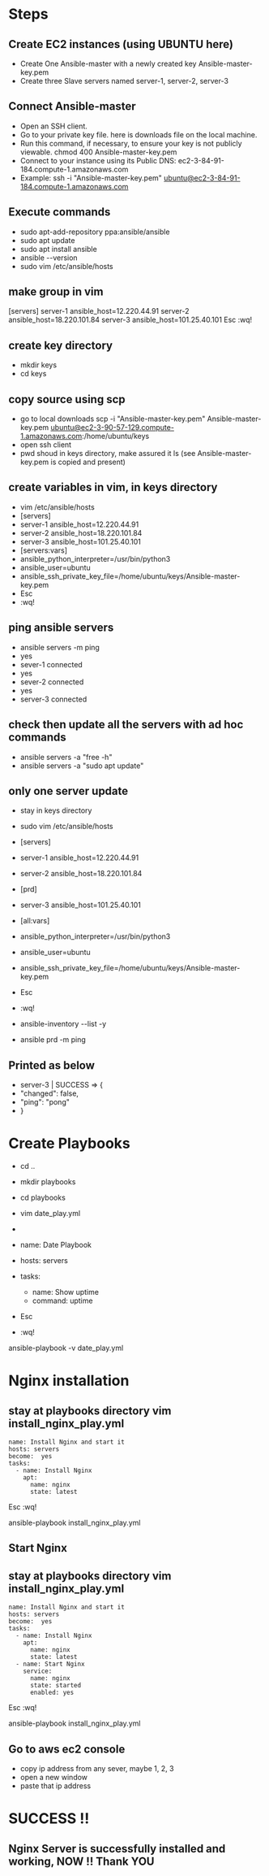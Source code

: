 
# Steps
## Create EC2 instances (using UBUNTU here)
- Create One Ansible-master with a newly created key Ansible-master-key.pem 
- Create three Slave servers named server-1, server-2, server-3
## Connect Ansible-master
- Open an SSH client.
- Go to your private key file. here is downloads file on the local machine. 
- Run this command, if necessary, to ensure your key is not publicly viewable.
 chmod 400 Ansible-master-key.pem
- Connect to your instance using its Public DNS:
 ec2-3-84-91-184.compute-1.amazonaws.com
- Example:
 ssh -i "Ansible-master-key.pem" ubuntu@ec2-3-84-91-184.compute-1.amazonaws.com

## Execute commands
 - sudo apt-add-repository ppa:ansible/ansible 
 - sudo apt update
 - sudo apt install ansible 
 - ansible --version
 - sudo vim /etc/ansible/hosts
## make group in vim
 [servers]
 server-1 ansible_host=12.220.44.91
 server-2 ansible_host=18.220.101.84
 server-3 ansible_host=101.25.40.101
Esc
:wq!
 
## create key directory
- mkdir keys
- cd keys

## copy source using scp
- go to local downloads
scp -i "Ansible-master-key.pem" Ansible-master-key.pem ubuntu@ec2-3-90-57-129.compute-1.amazonaws.com:/home/ubuntu/keys
- open ssh client 
- pwd shoud in keys directory, make assured it
  ls (see Ansible-master-key.pem is copied and present)

## create variables in vim, in keys directory
- vim /etc/ansible/hosts
 - [servers]
 - server-1 ansible_host=12.220.44.91
 - server-2 ansible_host=18.220.101.84
 - server-3 ansible_host=101.25.40.101
 - [servers:vars]
 - ansible_python_interpreter=/usr/bin/python3
 - ansible_user=ubuntu
 - ansible_ssh_private_key_file=/home/ubuntu/keys/Ansible-master-key.pem
- Esc
- :wq!

## ping ansible servers
 - ansible servers -m ping
 - yes
 - sever-1 connected
 - yes
 - sever-2 connected
 - yes
 - server-3 connected

## check then update all the servers with ad hoc commands
 - ansible servers -a "free -h"
 - ansible servers -a "sudo apt update"

 ## only one server update
 - stay in keys directory 
 - sudo vim /etc/ansible/hosts

 - [servers]
 - server-1 ansible_host=12.220.44.91
 - server-2 ansible_host=18.220.101.84
 
 - [prd]
 - server-3 ansible_host=101.25.40.101

 - [all:vars]
 - ansible_python_interpreter=/usr/bin/python3
 - ansible_user=ubuntu
 - ansible_ssh_private_key_file=/home/ubuntu/keys/Ansible-master-key.pem
 - Esc
 - :wq!
 - ansible-inventory --list -y
 - ansible prd -m ping

## Printed as below
 - server-3 | SUCCESS => {
 - "changed": false,
 - "ping": "pong"
 - }

# Create Playbooks
 - cd .. 
 - mkdir playbooks
 - cd playbooks
 - vim date_play.yml
  -
   - name: Date Playbook
   - hosts: servers
   - tasks: 
     - name: Show uptime
     - command: uptime

- Esc
- :wq!

ansible-playbook -v date_play.yml

# Nginx installation
 stay at playbooks directory
 vim install_nginx_play.yml
  - 
    name: Install Nginx and start it 
    hosts: servers
    become:  yes
    tasks: 
      - name: Install Nginx
        apt: 
          name: nginx 
          state: latest

 Esc 
:wq!

ansible-playbook install_nginx_play.yml

## Start Nginx
 stay at playbooks directory
 vim install_nginx_play.yml
  - 
    name: Install Nginx and start it 
    hosts: servers
    become:  yes
    tasks: 
      - name: Install Nginx
        apt: 
          name: nginx 
          state: latest
      - name: Start Nginx
        service:
          name: nginx 
          state: started
          enabled: yes 

 Esc 
:wq!

ansible-playbook install_nginx_play.yml

## Go to aws ec2 console
 - copy ip address from any sever, maybe 1, 2, 3
 - open a new window 
 - paste that ip address 

 # SUCCESS !!
 ## Nginx Server is successfully installed and working, NOW !! Thank YOU
